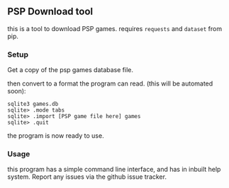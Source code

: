 ## PSP Download tool

this is a tool to download PSP games. requires `requests` and `dataset` from pip.

### Setup

Get a copy of the psp games database file.

then convert to a format the program can read. (this will be automated soon):
```
sqlite3 games.db
sqlite> .mode tabs
sqlite> .import [PSP game file here] games
sqlite> .quit
```
the program is  now ready to use.


### Usage

this program has a simple command line interface, and has in inbuilt help system. Report any issues via the github issue tracker.